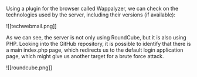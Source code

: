 Using a plugin for the browser called Wappalyzer, we can check on the technologies used by the server, including their versions (if available):


![[techwebmail.png]]

As we can see, the server is not only using RoundCube, but it is also using PHP. Looking into the GitHub repository, it is possible to identify that there is a main index.php page, which redirects us to the default login application page, which might give us another target for a brute force attack.

![[roundcube.png]]

